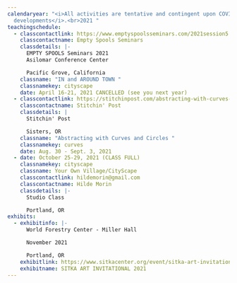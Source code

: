 ```yaml
---
calendaryear: "<i>All activities are tentative and contingent upon COVID
  developments</i>.<br>2021 "
teachingschedule:
  - classcontactlink: https://www.emptyspoolsseminars.com/2021session5.html
    classcontactname: Empty Spools Seminars
    classdetails: |-
      EMPTY SPOOLS Seminars 2021
      Asilomar Conference Center

      Pacific Grove, California
    classname: "IN and AROUND TOWN "
    classnamekey: cityscape
    date: April 16-21, 2021 CANCELLED (see you next year)
  - classcontactlink: https://stitchinpost.com/abstracting-with-curves-hilde-morin
    classcontactname: Stitchin' Post
    classdetails: |
      Stitchin' Post

      Sisters, OR
    classname: "Abstracting with Curves and Circles "
    classnamekey: curves
    date: Aug. 30 - Sept. 3, 2021
  - date: October 25-29, 2021 (CLASS FULL)
    classnamekey: cityscape
    classname: Your Own Village/CityScape
    classcontactlink: hildemorin@gmail.com
    classcontactname: Hilde Morin
    classdetails: |-
      Studio Class

      Portland, OR
exhibits:
  - exhibitinfo: |-
      World Forestry Center - Miller Hall

      November 2021

      Portland, OR
    exhibitlink: https://www.sitkacenter.org/event/sitka-art-invitational
    exhibitname: SITKA ART INVITATIONAL 2021
---
```


